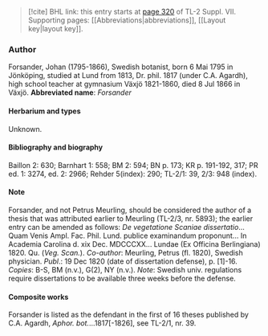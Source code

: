 > [!cite] BHL link: this entry starts at [page 320](https://www.biodiversitylibrary.org/page/33259824) of TL-2 Suppl. VII.
> Supporting pages: [[Abbreviations|abbreviations]], [[Layout key|layout key]].

### Author

Forsander, Johan (1795-1866), Swedish botanist, born 6 Mai 1795 in Jönköping, studied at Lund from 1813, Dr. phil. 1817 (under C.A. Agardh), high school teacher at gymnasium Växjö 1821-1860, died 8 Jul 1866 in Växjö. 
**Abbreviated name**: *Forsander*

#### Herbarium and types

Unknown.

#### Bibliography and biography

Baillon 2: 630; Barnhart 1: 558; BM 2: 594; BN p. 173; KR p. 191-192, 317; PR ed. 1: 3274, ed. 2: 2966; Rehder 5(index): 290; TL-2/1: 39, 2/3: 948 (index).

#### Note

Forsander, and not Petrus Meurling, should be considered the author of a thesis that was attributed earlier to Meurling (TL-2/3, nr. 5893); the earlier entry can be amended as follows:
*De vegetatione Scaniae dissertatio*... Quam Venis Ampl. Fac. Phil. Lund. publice examinandum proponunt... In Academia Carolina d. xix Dec. MDCCCXX... Lundae (Ex Officina Berlingiana) 1820. Qu. (*Veg. Scan.*).
*Co-author*: Meurling, Petrus (fl. 1820), Swedish physician.
*Publ*.: 19 Dec 1820 (date of dissertation defense), p. \[1\]-16. *Copies*: B-S, BM (n.v.), G(2), NY (n.v.).
*Note*: Swedish univ. regulations require dissertations to be available three weeks before the defense.

#### Composite works

Forsander is listed as the defendant in the first of 16 theses published by C.A. Agardh, *Aphor. bot.*...1817\[-1826\], see TL-2/1, nr. 39.

